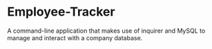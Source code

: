 # Employee-Tracker
A command-line application that makes use of inquirer and MySQL to manage and interact with a company database.
